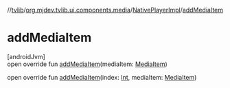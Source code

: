 //[tvlib](../../../index.md)/[org.mjdev.tvlib.ui.components.media](../index.md)/[NativePlayerImpl](index.md)/[addMediaItem](add-media-item.md)

# addMediaItem

[androidJvm]\
open override fun [addMediaItem](add-media-item.md)(mediaItem: [MediaItem](https://developer.android.com/reference/kotlin/androidx/media3/common/MediaItem.html))

open override fun [addMediaItem](add-media-item.md)(index: [Int](https://kotlinlang.org/api/latest/jvm/stdlib/kotlin/-int/index.html), mediaItem: [MediaItem](https://developer.android.com/reference/kotlin/androidx/media3/common/MediaItem.html))
